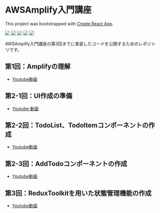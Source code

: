 # AWSAmplify入門講座

This project was bootstrapped with [Create React App](https://github.com/facebook/create-react-app).

<p>
    <img src="https://img.shields.io/badge/-React-555.svg?logo=react&style=flat">
    <img src="https://img.shields.io/badge/-Redux-blueviolet.svg?logo=redux&style=flat">
    <img src="https://img.shields.io/badge/-TypeScript-007ACC.svg?logo=typescript&style=flat">
    <img src="https://img.shields.io/badge/-CSS3-1572B6.svg?logo=css3&style=flat">
    <img src="https://img.shields.io/badge/-HTML5-333.svg?logo=html5&style=flat">
</p>

AWSAmplify入門講座の第3回までに実装したコードを公開するためのレポジトリです。

## 第1回：Amplifyの理解

- [Youtube動画](https://www.youtube.com/watch?v=aNtcomPtfhI&list=PLtbitg0evatgoc1iUHDcaEycavNM94OYW&index=1)

## 第2-1回：UI作成の準備

- [Youtube 動画](https://www.youtube.com/watch?v=UY4LGydSN3s&list=PLtbitg0evatgoc1iUHDcaEycavNM94OYW&index=2)

## 第2-2回：TodoList、TodoItemコンポーネントの作成

- [Youtube動画](https://www.youtube.com/watch?v=lJAd1rhXpZ8&list=PLtbitg0evatgoc1iUHDcaEycavNM94OYW&index=3)

## 第2-3回：AddTodoコンポーネントの作成

- [Youtube動画](https://www.youtube.com/watch?v=bfdqgB5txH4&list=PLtbitg0evatgoc1iUHDcaEycavNM94OYW&index=4)

## 第3回：ReduxToolkitを用いた状態管理機能の作成

- [Youtube動画](https://www.youtube.com/watch?v=VQVJweDeWkM&list=PLtbitg0evatgoc1iUHDcaEycavNM94OYW&index=5)